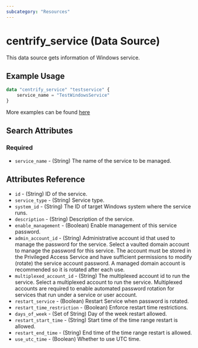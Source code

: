 ```yaml
---
subcategory: "Resources"
---
```


# centrify_service (Data Source)

This data source gets information of Windows service.

## Example Usage

```terraform
data "centrify_service" "testservice" {
    service_name = "TestWindowsService"
}
```

More examples can be found [here](https://github.com/centrify/terraform-provider-centrify/tree/main/examples/centrify_service)

## Search Attributes

### Required

- `service_name` - (String) The name of the service to be managed.

## Attributes Reference

- `id` - (String) ID of the service.
- `service_type` - (String) Service type.
- `system_id` - (String) The ID of target Windows system where the service runs.
- `description` - (String) Description of the service.
- `enable_management` - (Boolean) Enable management of this service password.
- `admin_account_id` - (String) Administrative account id that used to manage the password for the service. Select a vaulted domain account to manage the password for this service. The account must be stored in the Privileged Access Service and have sufficient permissions to modify (rotate) the service account password. A managed domain account is recommended so it is rotated after each use.
- `multiplexed_account_id` - (String) The multiplexed account id to run the service. Select a multiplexed account to run the service. Multiplexed accounts are required to enable automated password rotation for services that run under a service or user account.
- `restart_service` - (Boolean) Restart Service when password is rotated.
- `restart_time_restriction` - (Boolean) Enforce restart time restrictions.
- `days_of_week` - (Set of String) Day of the week restart allowed.
- `restart_start_time` - (String) Start time of the time range restart is allowed.
- `restart_end_time` - (String) End time of the time range restart is allowed.
- `use_utc_time` - (Boolean) Whether to use UTC time.
